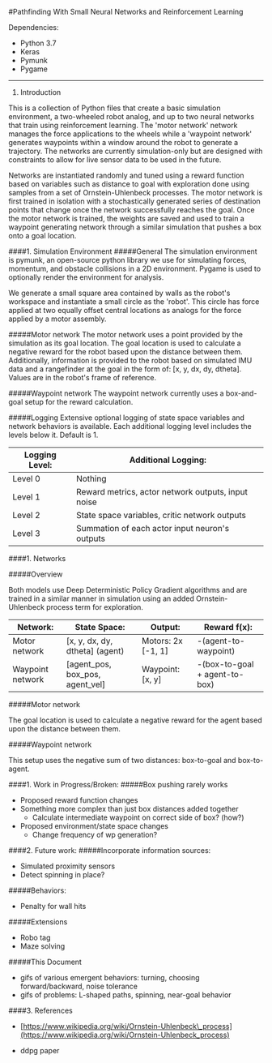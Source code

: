 #Pathfinding With Small Neural Networks and Reinforcement Learning
 
Dependencies:

- Python 3.7
- Keras
- Pymunk
- Pygame

---
1. Introduction

This is a collection of Python files that create a basic simulation environment, a two-wheeled robot analog, and up to two neural networks that train using reinforcement learning. The &#39;motor network&#39; network manages the force applications to the wheels while a &#39;waypoint network&#39; generates waypoints within a window around the robot to generate a trajectory. The networks are currently simulation-only but are designed with constraints to allow for live sensor data to be used in the future.

Networks are instantiated randomly and tuned using a reward function based on variables such as distance to goal with exploration done using samples from a set of Ornstein-Uhlenbeck processes. The motor network is first trained in isolation with a stochastically generated series of destination points that change once the network successfully reaches the goal. Once the motor network is trained, the weights are saved and used to train a waypoint generating network through a similar simulation that pushes a box onto a goal location.

####1. Simulation Environment
  #####General
The simulation environment is pymunk, an open-source python library we use for simulating forces, momentum, and obstacle collisions in a 2D environment. Pygame is used to optionally render the environment for analysis.

We generate a small square area contained by walls as the robot&#39;s workspace and instantiate a small circle as the &#39;robot&#39;. This circle has force applied at two equally offset central locations as analogs for the force applied by a motor assembly.


  #####Motor network
The motor network uses a point provided by the simulation as its goal location. The goal location is used to calculate a negative reward for the robot based upon the distance between them. Additionally, information is provided to the robot based on simulated IMU data and a rangefinder at the goal in the form of: [x, y, dx, dy, dtheta]. Values are in the robot&#39;s frame of reference.


  #####Waypoint network
The waypoint network currently uses a box-and-goal setup for the reward calculation. 


  #####Logging
Extensive optional logging of state space variables and network behaviors is available. Each additional logging level includes the levels below it. Default is 1.

| Logging Level: | Additional Logging: |
| --- | --- |
| Level 0 | Nothing 
| Level 1 | Reward metrics, actor network outputs, input noise   
| Level 2 | State space variables, critic network outputs
| Level 3 | Summation of each actor input neuron's outputs

####1. Networks

  #####Overview

Both models use Deep Deterministic Policy Gradient algorithms and are trained in a similar manner in simulation using an added Ornstein-Uhlenbeck process term for exploration.

| Network: | State Space: | Output: | Reward f(x): |
| --- | --- | --- | --- |
| Motor network | [x, y, dx, dy, dtheta] (agent) | Motors: 2x [-1, 1] | -(agent-to-waypoint) |
| Waypoint network | [agent\_pos, box\_pos, agent\_vel] | Waypoint: [x, y] | -(box-to-goal + agent-to-box) |

  #####Motor network

The goal location is used to calculate a negative reward for the agent based upon the distance between them.

  #####Waypoint network

This setup uses the negative sum of two distances: box-to-goal and box-to-agent.

####1. Work in Progress/Broken:
  #####Box pushing rarely works
      
  - Proposed reward function changes
  - Something more complex than just box distances added together
    - Calculate intermediate waypoint on correct side of box? (how?)
  - Proposed environment/state space changes
    - Change frequency of wp generation?
      
      
####2. Future work:
  #####Incorporate information sources:
   - Simulated proximity sensors
   - Detect spinning in place?
    
  #####Behaviors:
   - Penalty for wall hits
    
  #####Extensions
  - Robo tag
  - Maze solving
  
  #####This Document
  - gifs of various emergent behaviors: turning, choosing forward/backward, noise tolerance
  - gifs of problems: L-shaped paths, spinning, near-goal behavior
    
    
####3. References
- [https://www.wikipedia.org/wiki/Ornstein-Uhlenbeck\_process](https://www.wikipedia.org/wiki/Ornstein-Uhlenbeck_process)

- ddpg paper